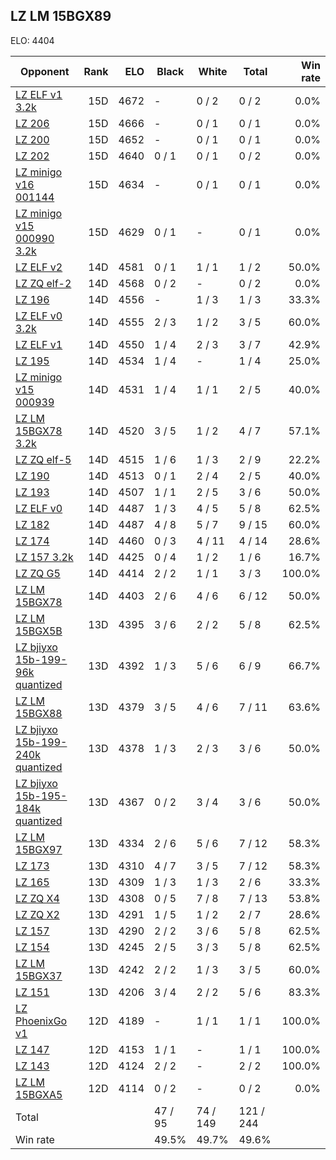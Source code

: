 ## LZ LM 15BGX89 ##

ELO: 4404

Opponent | Rank | ELO | Black | White | Total | Win rate
---------|-----:|----:|-------|-------|-------|-------:
[LZ ELF v1 3.2k](LZ%20ELF%20v1%203.2k.md) | 15D | 4672 | - | 0 / 2 | 0 / 2 | 0.0%
[LZ 206](LZ%20206.md) | 15D | 4666 | - | 0 / 1 | 0 / 1 | 0.0%
[LZ 200](LZ%20200.md) | 15D | 4652 | - | 0 / 1 | 0 / 1 | 0.0%
[LZ 202](LZ%20202.md) | 15D | 4640 | 0 / 1 | 0 / 1 | 0 / 2 | 0.0%
[LZ minigo v16 001144](LZ%20minigo%20v16%20001144.md) | 15D | 4634 | - | 0 / 1 | 0 / 1 | 0.0%
[LZ minigo v15 000990 3.2k](LZ%20minigo%20v15%20000990%203.2k.md) | 15D | 4629 | 0 / 1 | - | 0 / 1 | 0.0%
[LZ ELF v2](LZ%20ELF%20v2.md) | 14D | 4581 | 0 / 1 | 1 / 1 | 1 / 2 | 50.0%
[LZ ZQ elf-2](LZ%20ZQ%20elf-2.md) | 14D | 4568 | 0 / 2 | - | 0 / 2 | 0.0%
[LZ 196](LZ%20196.md) | 14D | 4556 | - | 1 / 3 | 1 / 3 | 33.3%
[LZ ELF v0 3.2k](LZ%20ELF%20v0%203.2k.md) | 14D | 4555 | 2 / 3 | 1 / 2 | 3 / 5 | 60.0%
[LZ ELF v1](LZ%20ELF%20v1.md) | 14D | 4550 | 1 / 4 | 2 / 3 | 3 / 7 | 42.9%
[LZ 195](LZ%20195.md) | 14D | 4534 | 1 / 4 | - | 1 / 4 | 25.0%
[LZ minigo v15 000939](LZ%20minigo%20v15%20000939.md) | 14D | 4531 | 1 / 4 | 1 / 1 | 2 / 5 | 40.0%
[LZ LM 15BGX78 3.2k](LZ%20LM%2015BGX78%203.2k.md) | 14D | 4520 | 3 / 5 | 1 / 2 | 4 / 7 | 57.1%
[LZ ZQ elf-5](LZ%20ZQ%20elf-5.md) | 14D | 4515 | 1 / 6 | 1 / 3 | 2 / 9 | 22.2%
[LZ 190](LZ%20190.md) | 14D | 4513 | 0 / 1 | 2 / 4 | 2 / 5 | 40.0%
[LZ 193](LZ%20193.md) | 14D | 4507 | 1 / 1 | 2 / 5 | 3 / 6 | 50.0%
[LZ ELF v0](LZ%20ELF%20v0.md) | 14D | 4487 | 1 / 3 | 4 / 5 | 5 / 8 | 62.5%
[LZ 182](LZ%20182.md) | 14D | 4487 | 4 / 8 | 5 / 7 | 9 / 15 | 60.0%
[LZ 174](LZ%20174.md) | 14D | 4460 | 0 / 3 | 4 / 11 | 4 / 14 | 28.6%
[LZ 157 3.2k](LZ%20157%203.2k.md) | 14D | 4425 | 0 / 4 | 1 / 2 | 1 / 6 | 16.7%
[LZ ZQ G5](LZ%20ZQ%20G5.md) | 14D | 4414 | 2 / 2 | 1 / 1 | 3 / 3 | 100.0%
[LZ LM 15BGX78](LZ%20LM%2015BGX78.md) | 14D | 4403 | 2 / 6 | 4 / 6 | 6 / 12 | 50.0%
[LZ LM 15BGX5B](LZ%20LM%2015BGX5B.md) | 13D | 4395 | 3 / 6 | 2 / 2 | 5 / 8 | 62.5%
[LZ bjiyxo 15b-199-96k quantized](LZ%20bjiyxo%2015b-199-96k%20quantized.md) | 13D | 4392 | 1 / 3 | 5 / 6 | 6 / 9 | 66.7%
[LZ LM 15BGX88](LZ%20LM%2015BGX88.md) | 13D | 4379 | 3 / 5 | 4 / 6 | 7 / 11 | 63.6%
[LZ bjiyxo 15b-199-240k quantized](LZ%20bjiyxo%2015b-199-240k%20quantized.md) | 13D | 4378 | 1 / 3 | 2 / 3 | 3 / 6 | 50.0%
[LZ bjiyxo 15b-195-184k quantized](LZ%20bjiyxo%2015b-195-184k%20quantized.md) | 13D | 4367 | 0 / 2 | 3 / 4 | 3 / 6 | 50.0%
[LZ LM 15BGX97](LZ%20LM%2015BGX97.md) | 13D | 4334 | 2 / 6 | 5 / 6 | 7 / 12 | 58.3%
[LZ 173](LZ%20173.md) | 13D | 4310 | 4 / 7 | 3 / 5 | 7 / 12 | 58.3%
[LZ 165](LZ%20165.md) | 13D | 4309 | 1 / 3 | 1 / 3 | 2 / 6 | 33.3%
[LZ ZQ X4](LZ%20ZQ%20X4.md) | 13D | 4308 | 0 / 5 | 7 / 8 | 7 / 13 | 53.8%
[LZ ZQ X2](LZ%20ZQ%20X2.md) | 13D | 4291 | 1 / 5 | 1 / 2 | 2 / 7 | 28.6%
[LZ 157](LZ%20157.md) | 13D | 4290 | 2 / 2 | 3 / 6 | 5 / 8 | 62.5%
[LZ 154](LZ%20154.md) | 13D | 4245 | 2 / 5 | 3 / 3 | 5 / 8 | 62.5%
[LZ LM 15BGX37](LZ%20LM%2015BGX37.md) | 13D | 4242 | 2 / 2 | 1 / 3 | 3 / 5 | 60.0%
[LZ 151](LZ%20151.md) | 13D | 4206 | 3 / 4 | 2 / 2 | 5 / 6 | 83.3%
[LZ PhoenixGo v1](LZ%20PhoenixGo%20v1.md) | 12D | 4189 | - | 1 / 1 | 1 / 1 | 100.0%
[LZ 147](LZ%20147.md) | 12D | 4153 | 1 / 1 | - | 1 / 1 | 100.0%
[LZ 143](LZ%20143.md) | 12D | 4124 | 2 / 2 | - | 2 / 2 | 100.0%
[LZ LM 15BGXA5](LZ%20LM%2015BGXA5.md) | 12D | 4114 | 0 / 2 | - | 0 / 2 | 0.0%
Total | | | 47 / 95 | 74 / 149 | 121 / 244 | 
Win rate| | | 49.5% | 49.7% | 49.6% | 
